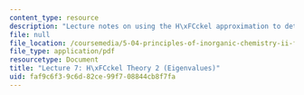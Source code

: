 ```yaml
---
content_type: resource
description: "Lecture notes on using the H\xFCckel approximation to determine eigenvalues."
file: null
file_location: /coursemedia/5-04-principles-of-inorganic-chemistry-ii-fall-2008/faf9c6f39c6d82ce99f708844cb8f7fa_Lecture_7.pdf
file_type: application/pdf
resourcetype: Document
title: "Lecture 7: H\xFCckel Theory 2 (Eigenvalues)"
uid: faf9c6f3-9c6d-82ce-99f7-08844cb8f7fa
---
```

